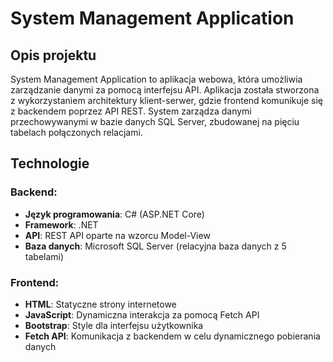 # System Management Application

## Opis projektu

System Management Application to aplikacja webowa, która umożliwia zarządzanie danymi za pomocą interfejsu API. Aplikacja została stworzona z wykorzystaniem architektury klient-serwer, gdzie frontend komunikuje się z backendem poprzez API REST. System zarządza danymi przechowywanymi w bazie danych SQL Server, zbudowanej na pięciu tabelach połączonych relacjami.

## Technologie

### Backend:
- **Język programowania**: C# (ASP.NET Core)
- **Framework**: .NET
- **API**: REST API oparte na wzorcu Model-View
- **Baza danych**: Microsoft SQL Server (relacyjna baza danych z 5 tabelami)

### Frontend:
- **HTML**: Statyczne strony internetowe
- **JavaScript**: Dynamiczna interakcja za pomocą Fetch API
- **Bootstrap**: Style dla interfejsu użytkownika
- **Fetch API**: Komunikacja z backendem w celu dynamicznego pobierania danych

## 
